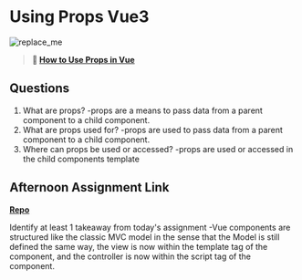 # Using Props Vue3

![replace_me](https://codeworks.blob.core.windows.net/public/assets/img/illustrations/placeholder.svg)

> **📖 [How to Use Props in Vue](https://codeworksacademy.com/fs-student-guide/resources/wk6/02-Props)**

## Questions

1. What are props?
-props are a means to pass data from a parent component to a child component.
2. What are props used for?
-props are used to pass data from a parent component to a child component.
3. Where can props be used or accessed?
-props are used or accessed in the child components template
## Afternoon Assignment Link

**[Repo](https://github.com/rtuscany23/gifted.git)**

Identify at least 1 takeaway from today's assignment
-Vue components are structured like the classic MVC model in the sense that the Model is still defined the same way, the view is now within the template tag of the component, and the controller is now within the script tag of the component.

